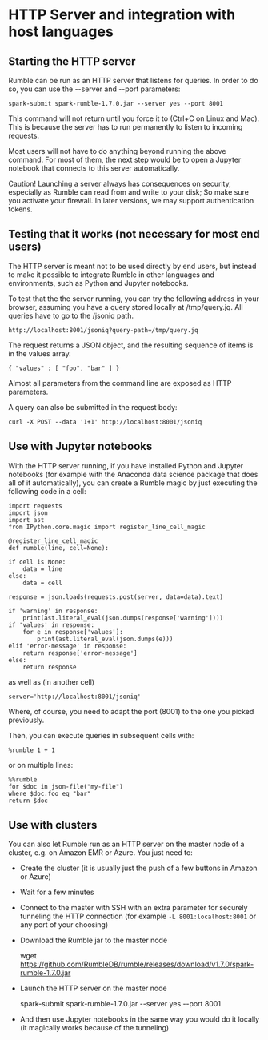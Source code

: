 # HTTP Server and integration with host languages

## Starting the HTTP server

Rumble can be run as an HTTP server that listens for queries. In order to do so, you can use the --server and --port parameters:

    spark-submit spark-rumble-1.7.0.jar --server yes --port 8001
    
This command will not return until you force it to (Ctrl+C on Linux and Mac). This is because the server has to run permanently to listen to incoming requests.

Most users will not have to do anything beyond running the above command. For most of them, the next step would be to open a Jupyter notebook that connects to this server automatically.

Caution! Launching a server always has consequences on security, especially as Rumble can read from and write to your disk; So make sure you activate your firewall. In later versions, we may support authentication tokens.

## Testing that it works (not necessary for most end users)

The HTTP server is meant not to be used directly by end users, but instead to make it possible to integrate Rumble in other languages and environments, such as Python and Jupyter notebooks. 

To test that the the server running, you can try the following address in your browser, assuming you have a query stored locally at /tmp/query.jq. All queries have to go to the /jsoniq path.

    http://localhost:8001/jsoniq?query-path=/tmp/query.jq
    
The request returns a JSON object, and the resulting sequence of items is in the values array.

    { "values" : [ "foo", "bar" ] }

Almost all parameters from the command line are exposed as HTTP parameters.

A query can also be submitted in the request body:

    curl -X POST --data '1+1' http://localhost:8001/jsoniq
    
## Use with Jupyter notebooks

With the HTTP server running, if you have installed Python and Jupyter notebooks (for example with the Anaconda data science package that does all of it automatically), you can create a Rumble magic by just executing the following code in a cell:

    import requests
    import json
    import ast
    from IPython.core.magic import register_line_cell_magic

    @register_line_cell_magic
    def rumble(line, cell=None):

    if cell is None:
        data = line
    else:   
        data = cell

    response = json.loads(requests.post(server, data=data).text)

    if 'warning' in response:
        print(ast.literal_eval(json.dumps(response['warning'])))
    if 'values' in response:
        for e in response['values']:
            print(ast.literal_eval(json.dumps(e)))
    elif 'error-message' in response:
        return response['error-message']
    else:
        return response

as well as (in another cell)

    server='http://localhost:8001/jsoniq'

Where, of course, you need to adapt the port (8001) to the one you picked previously.

Then, you can execute queries in subsequent cells with:

    %rumble 1 + 1

or on multiple lines:

    %%rumble
    for $doc in json-file("my-file")
    where $doc.foo eq "bar"
    return $doc

    
## Use with clusters

You can also let Rumble run as an HTTP server on the master node of a cluster, e.g. on Amazon EMR or Azure. You just need to:

- Create the cluster (it is usually just the push of a few buttons in Amazon or Azure)
- Wait for a few minutes
- Connect to the master with SSH with an extra parameter for securely tunneling the HTTP connection (for example `-L 8001:localhost:8001` or any port of your choosing)
- Download the Rumble jar to the master node

    wget https://github.com/RumbleDB/rumble/releases/download/v1.7.0/spark-rumble-1.7.0.jar
    
- Launch the HTTP server on the master node

    spark-submit spark-rumble-1.7.0.jar --server yes --port 8001

- And then use Jupyter notebooks in the same way you would do it locally (it magically works because of the tunneling)